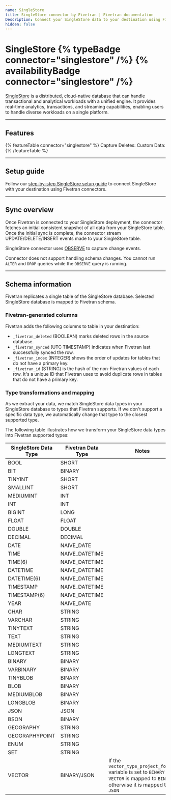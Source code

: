 ```yaml
---
name: SingleStore
title: SingleStore connector by Fivetran | Fivetran documentation
Description: Connect your SingleStore data to your destination using Fivetran.
hidden: false
---
```


# SingleStore {% typeBadge connector="singlestore" /%} {% availabilityBadge connector="singlestore" /%}

[SingleStore](https://www.singlestore.com/) is a distributed, cloud-native database that can handle
transactional and analytical workloads with a unified engine. It provides real-time analytics,
transactions, and streaming capabilities, enabling users to handle diverse workloads on a single
platform.

------------------

## Features

{% featureTable connector="singlestore" %}
Capture Deletes:
Custom Data:
{% /featureTable %}

------------------

## Setup guide

Follow our [step-by-step SingleStore setup guide](/docs/{path}/setup-guide) to connect
SingleStore with your destination using Fivetran connectors.

------------------

## Sync overview

Once Fivetran is connected to your SingleStore deployment, the connector fetches an initial
consistent snapshot of all data from your SingleStore table. Once the initial sync is complete, the
connector stream UPDATE/DELETE/INSERT events made to your SingleStore table.

SingleStore connector
uses [OBSERVE](https://docs.singlestore.com/cloud/reference/sql-reference/data-manipulation-language-dml/observe/)
to capture change events.

Connector does not support handling schema changes. You cannot run `ALTER` and `DROP` queries
while the `OBSERVE` query is running.

------------------

## Schema information

Fivetran replicates a single table of the SingleStore database. Selected SingleStore database is
mapped to Fivetran schema.

### Fivetran-generated columns

Fivetran adds the following columns to table in your destination:

- `_fivetran_deleted` (BOOLEAN) marks deleted rows in the source database.
- `_fivetran_synced` (UTC TIMESTAMP) indicates when Fivetran last successfully synced the row.
- `_fivetran_index` (INTEGER) shows the order of updates for tables that do not have a primary key.
- `_fivetran_id` (STRING) is the hash of the non-Fivetran values of each row. It's a unique ID that
  Fivetran uses to avoid duplicate rows in tables that do not have a primary key.

### Type transformations and mapping

As we extract your data, we match SingleStore data types in your SingleStore database to types that
Fivetran supports. If we don't support a specific data type, we automatically change that type to
the closest supported type.

The following table illustrates how we transform your SingleStore data types into Fivetran supported
types:

| SingleStore Data Type | Fivetran Data Type | Notes                                                                                                                              |
|-----------------------|--------------------|------------------------------------------------------------------------------------------------------------------------------------|
| BOOL                  | SHORT              |
| BIT                   | BINARY             |
| TINYINT               | SHORT              |
| SMALLINT              | SHORT              |
| MEDIUMINT             | INT                |
| INT                   | INT                |
| BIGINT                | LONG               |
| FLOAT                 | FLOAT              |
| DOUBLE                | DOUBLE             |
| DECIMAL               | DECIMAL            |
| DATE                  | NAIVE_DATE         |
| TIME                  | NAIVE_DATETIME     |
| TIME(6)               | NAIVE_DATETIME     |
| DATETIME              | NAIVE_DATETIME     |
| DATETIME(6)           | NAIVE_DATETIME     |
| TIMESTAMP             | NAIVE_DATETIME     |
| TIMESTAMP(6)          | NAIVE_DATETIME     |
| YEAR                  | NAIVE_DATE         |
| CHAR                  | STRING             |
| VARCHAR               | STRING             |
| TINYTEXT              | STRING             |
| TEXT                  | STRING             |
| MEDIUMTEXT            | STRING             |
| LONGTEXT              | STRING             |
| BINARY                | BINARY             |
| VARBINARY             | BINARY             |
| TINYBLOB              | BINARY             |
| BLOB                  | BINARY             |
| MEDIUMBLOB            | BINARY             |
| LONGBLOB              | BINARY             |
| JSON                  | JSON               |
| BSON                  | BINARY             |
| GEOGRAPHY             | STRING             |
| GEOGRAPHYPOINT        | STRING             |
| ENUM                  | STRING             |
| SET                   | STRING             |
| VECTOR                | BINARY/JSON        | If the `vector_type_project_format` variable is set to `BINARY` - `VECTOR` is mapped to `BINARY`, otherwise it is mapped to `JSON` |
